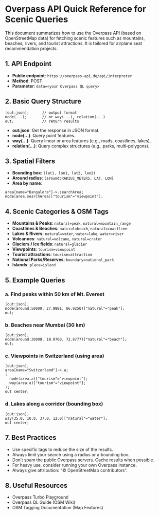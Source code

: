 # Overpass API Quick Reference for Scenic Queries
This document summarizes how to use the Overpass API (based on OpenStreetMap data) for fetching scenic features such as mountains, beaches, rivers, and tourist attractions. It is tailored for airplane seat recommendation projects.

## 1. API Endpoint
- **Public endpoint**: `https://overpass-api.de/api/interpreter`
- **Method**: POST
- **Parameter**: `data=<your Overpass QL query>`

## 2. Basic Query Structure
```overpassql
[out:json];      // output format
node(...);       // or way(...), relation(...)
out;             // return results
```
- **out:json**: Get the response in JSON format.
- **node(...)**: Query point features.
- **way(...)**: Query linear or area features (e.g., roads, coastlines, lakes).
- **relation(...)**: Query complex structures (e.g., parks, multi-polygons).

## 3. Spatial Filters
- **Bounding box**: `(lat1, lon1, lat2, lon2)`
- **Around radius**: `(around:RADIUS_METERS, LAT, LON)`
- **Area by name**:

```overpassql
area[name="Bangalore"]->.searchArea;
node(area.searchArea)["tourism"="viewpoint"];
```

## 4. Scenic Categories & OSM Tags
- **Mountains & Peaks**: `natural=peak`, `natural=mountain_range`
- **Coastlines & Beaches**: `natural=beach`, `natural=coastline`
- **Lakes & Rivers**: `natural=water`, `water=lake`, `water=river`
- **Volcanoes**: `natural=volcano`, `natural=crater`
- **Glaciers / Ice fields**: `natural=glacier`
- **Viewpoints**: `tourism=viewpoint`
- **Tourist attractions**: `tourism=attraction`
- **National Parks/Reserves**: `boundary=national_park`
- **Islands**: `place=island`

## 5. Example Queries

### a. Find peaks within 50 km of Mt. Everest
```overpassql
[out:json];
node(around:50000, 27.9881, 86.9250)["natural"="peak"];
out;
```

### b. Beaches near Mumbai (30 km)
```overpassql
[out:json];
node(around:30000, 19.0760, 72.8777)["natural"="beach"];
out;
```

### c. Viewpoints in Switzerland (using area)
```overpassql
[out:json];
area[name="Switzerland"]->.a;
(
  node(area.a)["tourism"="viewpoint"];
  way(area.a)["tourism"="viewpoint"];
);
out center;
```

### d. Lakes along a corridor (bounding box)
```overpassql
[out:json];
way(35.0, 10.0, 37.0, 12.0)["natural"="water"];
out center;
```


## 7. Best Practices
- Use specific tags to reduce the size of the results.
- Always limit your search using a radius or a bounding box.
- Don’t spam the public Overpass servers. Cache results when possible.
- For heavy use, consider running your own Overpass instance.
- Always give attribution: “© OpenStreetMap contributors”.

## 8. Useful Resources
- Overpass Turbo Playground
- Overpass QL Guide (OSM Wiki)
- OSM Tagging Documentation (Map Features)